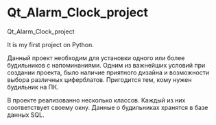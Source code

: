 # Qt_Alarm_Clock_project
Qt_Alarm_Clock_project

It is my first project on Python.

Данный проект необходим для установки одного или более будильников с напоминаниями. Одним из важнейших условий при создании проекта, было наличие приятного дизайна и возможности выбора различных циферблатов. Пригодится тем, кому нужен будильник на ПК.

В проекте реализованно несколько классов. Каждый из них соответствует своему окну.
Данные о будильниках хранятся в базе данных SQL.